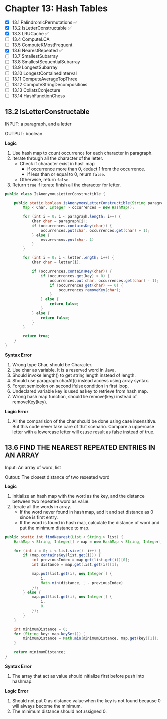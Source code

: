 # Chapter 13: Hash Tables

- [x] 13.1 PalindromicPermutations ✅
- [x] 13.2 IsLetterConstructable ✅
- [x] 13.3 LRUCache ✅
- [ ] 13.4 ComputeLCA
- [ ] 13.5 ComputeKMostFrequent
- [x] 13.6 NearestRepeated ✅
- [ ] 13.7 SmallestSubarray
- [ ] 13.8 SmallestSequentialSubarray
- [ ] 13.9 LongestSubarray
- [ ] 13.10 LongestContainedInterval
- [ ] 13.11 ComputeAverageTopThree
- [ ] 13.12 ComputeStringDecompositions
- [ ] 13.13 CollatzConjecture
- [ ] 13.14 HashFunctionChess

## 13.2 IsLetterConstructable

INPUT: a paragraph, and a letter

OUTPUT: boolean

**Logic**

1. Use hash map to count occurrence for each character in paragraph.
2. Iterate through all the character of the letter.
   - Check if character exist in hash map
     - if occurrence more than 0, deduct 1 from the occurrence.
     - if less than or equal to 0, return `false`.
   - Otherwise, return `false`.
3. Return `true` if iterate finish all the character for letter.

```java
public class IsAnonymousLetterConstructible {

    public static boolean isAnonymousLetterConstructible(String paragraph, String letter) {
        Map < Char, Integer > occurrences = new HashMap();

        for (int i = 0; i < paragraph.length; i++) {
            Char char = paragraph[i];
            if (occurrences.containsKey(char)) {
                occurrences.put(char, occurrences.get(char) + 1);
            } else {
                occurrences.put(char, 1)
            }
        }

        for (int i = 0; i < letter.length; i++) {
            Char char = letter[i];

            if (occurrences.containsKey(char)) {
                if (occurrences.get(key) > 0) {
                    occurrences.put(char, occurrences.get(char) - 1);
                    if (occurrences.get(char) == 0) {
                        occurrences.removeKey(char);
                    }
                } else {
                    return false;
                }
            } else {
                return false;
            }
        }

        return true;
    }
}
```

**Syntax Error**

1. Wrong type Char, should be Character.
2. Use char as variable. It is a reserved word in Java.
3. Should invoke length() to get string length instead of length.
4. Should use paragraph.charAt(i) instead access using array syntax.
5. Forget semicolon on second ifelse condition in first loop.
6. Undeclared variable key is used as key to retrieve from hash map.
7. Wrong hash map function, should be remove(key) instead of removeKey(key).

**Logic Error**

1. All the comparision of the char should be done using case insensitive. But this code never take care of that scenario. Compare a uppercase letter with a lowercase letter will cause result as false instead of true.

## 13.6 FIND THE NEAREST REPEATED ENTRIES IN AN ARRAY

Input: An array of word, list

Output: The closest distance of two repeated word

**Logic**

1. Initialize an hash map with the word as the key, and the distance between two repeated word as value.
2. Iterate all the words in array.
   - If the word never found in hash map, add it and set distance as 0 since is first entry.
   - If the word is found in hash map, calculate the distance of word and put the minimum distance to map.

```java
public static int findNearest(List < String > list) {
    HashMap < String, Integer[] > map = new HashMap < String, Integer[] > ();

    for (int i = 0; i < list.size(); i++) {
        if (map.containsKey(list.get(i))) {
            int previousIndex = map.get(list.get(i))[0];
            int distance = map.get(list.get(i))[1];

            map.put(list.get(i), new Integer[] {
                i,
                Math.min(distance, i - previousIndex)
            });
        } else {
            map.put(list.get(i), new Integer[] {
                i,
                0
            });
        }
    }

    int minimumDistance = 0;
    for (String key: map.keySet()) {
        minimumDistance = Math.min(minimumDistance, map.get(key)[1]);
    }

    return minimumDistance;
}
```

**Syntax Error**

1. The array that act as value should initialize first before push into hashmap.

**Logic Error**

1. Should not put 0 as distance value when the key is not found because 0 will always become the minimum.
2. The minimum distance should not assigned 0.
